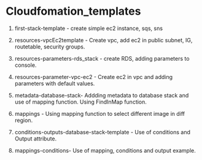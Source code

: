 # Cloudfomation_templates

1) first-stack-template - create simple ec2 instance, sqs, sns

2) resources-vpcEc2template - Create vpc, add ec2 in public subnet, IG, routetable, security groups.

3) resources-parameters-rds_stack - create RDS, adding parameters to console.

4) resources-parameter-vpc-ec2 - Create ec2 in vpc and adding parameters with default values.

5) metadata-database-stack- Addding metadata to database stack and use of mapping function. Using FindInMap function.

6) mappings - Using mapping function to select different image in diff region. 

7) conditions-outputs-database-stack-template - Use of conditions and Output attribute.

8) mappings-conditions- Use of mapping, conditions and output example.
